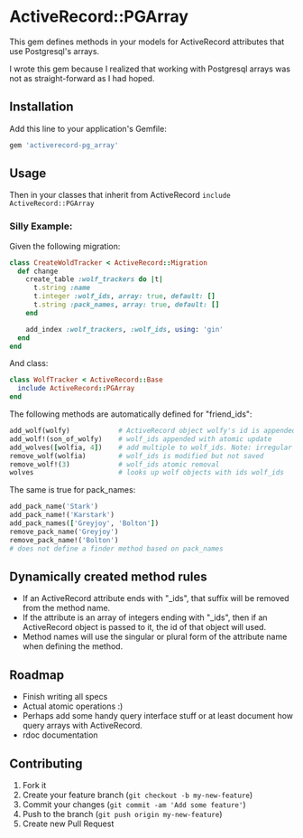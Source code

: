 # ActiveRecord::PGArray

This gem defines methods in your models for ActiveRecord attributes that use Postgresql's arrays.

I wrote this gem because I realized that working with Postgresql arrays was not as straight-forward as I had hoped. 

## Installation

Add this line to your application's Gemfile:

```ruby
gem 'activerecord-pg_array'
```

## Usage

Then in your classes that inherit from ActiveRecord `include ActiveRecord::PGArray`

### Silly Example:

Given the following migration:

```ruby
class CreateWoldTracker < ActiveRecord::Migration
  def change
    create_table :wolf_trackers do |t|
      t.string :name
      t.integer :wolf_ids, array: true, default: []
      t.string :pack_names, array: true, default: []
    end

    add_index :wolf_trackers, :wolf_ids, using: 'gin'
  end
end
```

And class:

```ruby
class WolfTracker < ActiveRecord::Base
  include ActiveRecord::PGArray
end
```

The following methods are automatically defined for "friend_ids":

```ruby
add_wolf(wolfy)            # ActiveRecord object wolfy's id is appended to wolf_ids
add_wolf!(son_of_wolfy)    # wolf_ids appended with atomic update
add_wolves([wolfia, 4])    # add multiple to wolf_ids. Note: irregular plural method name and mixed input
remove_wolf(wolfia)        # wolf_ids is modified but not saved
remove_wolf!(3)            # wolf_ids atomic removal
wolves                     # looks up wolf objects with ids wolf_ids
```

The same is true for pack_names:

```ruby
add_pack_name('Stark')
add_pack_name!('Karstark')
add_pack_names(['Greyjoy', 'Bolton'])
remove_pack_name('Greyjoy')
remove_pack_name!('Bolton')
# does not define a finder method based on pack_names
```

## Dynamically created method rules

* If an ActiveRecord attribute ends with "_ids", that suffix will be removed from the method name.
* If the attribute is an array of integers ending with "_ids", then if an ActiveRecord object is passed to it, the id of that object will used.
* Method names will use the singular or plural form of the attribute name when defining the method.

## Roadmap

* Finish writing all specs
* Actual atomic operations :)
* Perhaps add some handy query interface stuff or at least document how query arrays with ActiveRecord.
* rdoc documentation

## Contributing

1. Fork it
2. Create your feature branch (`git checkout -b my-new-feature`)
3. Commit your changes (`git commit -am 'Add some feature'`)
4. Push to the branch (`git push origin my-new-feature`)
5. Create new Pull Request
